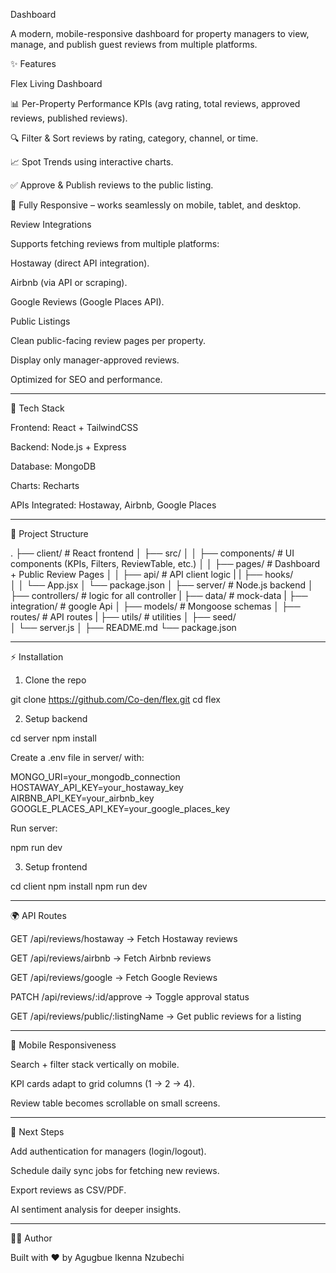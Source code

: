 Dashboard

A modern, mobile-responsive dashboard for property managers to view, manage, and publish guest reviews from multiple platforms.

✨ Features

Flex Living Dashboard

📊 Per-Property Performance KPIs (avg rating, total reviews, approved reviews, published reviews).

🔍 Filter & Sort reviews by rating, category, channel, or time.

📈 Spot Trends using interactive charts.

✅ Approve & Publish reviews to the public listing.

📱 Fully Responsive – works seamlessly on mobile, tablet, and desktop.


Review Integrations

Supports fetching reviews from multiple platforms:

Hostaway (direct API integration).

Airbnb (via API or scraping).

Google Reviews (Google Places API).


Public Listings

Clean public-facing review pages per property.

Display only manager-approved reviews.

Optimized for SEO and performance.



---

🚀 Tech Stack

Frontend: React + TailwindCSS

Backend: Node.js + Express

Database: MongoDB

Charts: Recharts

APIs Integrated: Hostaway, Airbnb, Google Places



---

📂 Project Structure

.
├── client/                 # React frontend
│   ├── src/
│   │   ├── components/     # UI components (KPIs, Filters, ReviewTable, etc.)
│   │   ├── pages/          # Dashboard + Public Review Pages
│   │   ├── api/            # API client logic
|   |   ├── hooks/           
│   │   └── App.jsx
│   └── package.json
│
├── server/                 # Node.js backend
│   ├── controllers/        # logic for all controller
|   ├── data/               # mock-data
|   ├── integration/        # google Api
│   ├── models/             # Mongoose schemas
│   ├── routes/             # API routes
|   ├── utils/              # utilities
│   ├── seed/               
│   └── server.js
│
├── README.md
└── package.json


---

⚡️ Installation

1. Clone the repo

git clone https://github.com/Co-den/flex.git
cd flex

2. Setup backend

cd server
npm install

Create a .env file in server/ with:

MONGO_URI=your_mongodb_connection
HOSTAWAY_API_KEY=your_hostaway_key
AIRBNB_API_KEY=your_airbnb_key
GOOGLE_PLACES_API_KEY=your_google_places_key

Run server:

npm run dev

3. Setup frontend

cd client
npm install
npm run dev


---

🌍 API Routes

GET /api/reviews/hostaway → Fetch Hostaway reviews

GET /api/reviews/airbnb → Fetch Airbnb reviews

GET /api/reviews/google → Fetch Google Reviews

PATCH /api/reviews/:id/approve → Toggle approval status

GET /api/reviews/public/:listingName → Get public reviews for a listing



---

📱 Mobile Responsiveness

Search + filter stack vertically on mobile.

KPI cards adapt to grid columns (1 → 2 → 4).

Review table becomes scrollable on small screens.



---

🔮 Next Steps

Add authentication for managers (login/logout).

Schedule daily sync jobs for fetching new reviews.

Export reviews as CSV/PDF.

AI sentiment analysis for deeper insights.



---

👨‍💻 Author

Built with ❤️ by Agugbue Ikenna Nzubechi 


